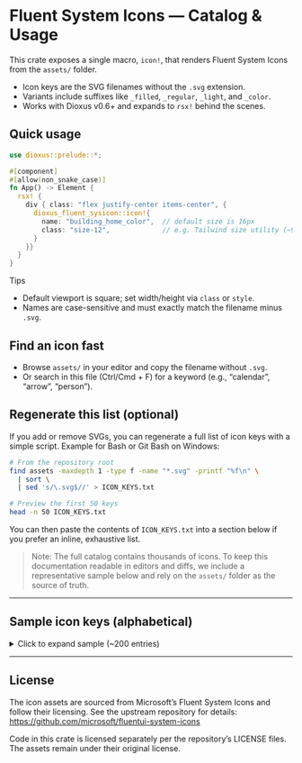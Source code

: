 # Fluent System Icons — Catalog & Usage

This crate exposes a single macro, `icon!`, that renders Fluent System Icons from the `assets/` folder.

- Icon keys are the SVG filenames without the `.svg` extension.
- Variants include suffixes like `_filled`, `_regular`, `_light`, and `_color`.
- Works with Dioxus v0.6+ and expands to `rsx!` behind the scenes.

## Quick usage

```rust
use dioxus::prelude::*;

#[component]
#[allow(non_snake_case)]
fn App() -> Element {
  rsx! {
    div { class: "flex justify-center items-center", {
      dioxus_fluent_sysicon::icon!{
        name: "building_home_color",  // default size is 16px
        class: "size-12",             // e.g. Tailwind size utility (~96px)
      }
    }}
  }
}
```


Tips
- Default viewport is square; set width/height via `class` or `style`.
- Names are case-sensitive and must exactly match the filename minus `.svg`.

## Find an icon fast

- Browse `assets/` in your editor and copy the filename without `.svg`.
- Or search in this file (Ctrl/Cmd + F) for a keyword (e.g., “calendar”, “arrow”, “person”).

## Regenerate this list (optional)

If you add or remove SVGs, you can regenerate a full list of icon keys with a simple script. Example for Bash or Git Bash on Windows:

```bash
# From the repository root
find assets -maxdepth 1 -type f -name "*.svg" -printf "%f\n" \
  | sort \
  | sed 's/\.svg$//' > ICON_KEYS.txt

# Preview the first 50 keys
head -n 50 ICON_KEYS.txt
```

You can then paste the contents of `ICON_KEYS.txt` into a section below if you prefer an inline, exhaustive list.

> Note: The full catalog contains thousands of icons. To keep this documentation readable in editors and diffs, we include a representative sample below and rely on the `assets/` folder as the source of truth.

---

## Sample icon keys (alphabetical)

<details>
<summary>Click to expand sample (~200 entries)</summary>

```
accessibility_checkmark_filled
accessibility_checkmark_light
accessibility_checkmark_regular
accessibility_error_filled
accessibility_error_regular
accessibility_filled
accessibility_more_filled
accessibility_more_regular
accessibility_question_mark_filled
accessibility_question_mark_regular
accessibility_regular
access_time_filled
access_time_regular
add_circle_color
add_circle_filled
add_circle_regular
add_filled
add_light
add_regular
add_square_filled
add_square_multiple_filled
add_square_multiple_regular
add_square_regular
add_starburst_color
add_starburst_filled
add_starburst_regular
add_subtract_circle_filled
add_subtract_circle_regular
agents_add_filled
agents_add_regular
agents_color
agents_filled
agents_regular
airplane_filled
airplane_landing_filled
airplane_landing_regular
airplane_regular
airplane_take_off_filled
airplane_take_off_regular
album_add_filled
album_add_regular
album_filled
album_regular
alert_badge_color
alert_badge_filled
alert_badge_regular
alert_color
alert_filled
alert_light
alert_off_filled
alert_off_regular
alert_on_filled
alert_on_regular
alert_regular
alert_snooze_filled
alert_snooze_regular
alert_urgent_color
alert_urgent_filled
alert_urgent_regular
align_bottom_filled
align_bottom_regular
align_center_horizontal_filled
align_center_horizontal_regular
align_center_vertical_filled
align_center_vertical_regular
align_distribute_bottom_filled
align_distribute_bottom_regular
align_distribute_left_filled
align_distribute_left_regular
align_distribute_right_filled
align_distribute_right_regular
align_distribute_top_filled
align_distribute_top_regular
align_end_horizontal_filled
align_end_horizontal_regular
align_end_vertical_filled
align_end_vertical_regular
align_left_filled
align_left_regular
align_right_filled
align_right_regular
align_space_around_horizontal_filled
align_space_around_horizontal_regular
align_space_around_vertical_filled
align_space_around_vertical_regular
align_space_between_horizontal_filled
align_space_between_horizontal_regular
align_space_between_vertical_filled
align_space_between_vertical_regular
align_space_evenly_horizontal_filled
align_space_evenly_horizontal_regular
align_space_evenly_vertical_filled
align_space_evenly_vertical_regular
align_space_fit_vertical_filled
align_space_fit_vertical_regular
align_start_horizontal_filled
align_start_horizontal_regular
align_start_vertical_filled
align_start_vertical_regular
align_straighten_filled
align_straighten_regular
align_stretch_horizontal_filled
align_stretch_horizontal_regular
align_stretch_vertical_filled
align_stretch_vertical_regular
align_top_filled
align_top_regular
animal_cat_filled
animal_cat_regular
animal_dog_filled
animal_dog_regular
animal_paw_print_color
animal_paw_print_filled
animal_paw_print_regular
animal_rabbit_filled
animal_rabbit_off_filled
animal_rabbit_off_regular
animal_rabbit_regular
animal_turtle_filled
animal_turtle_regular
approvals_app_color
approvals_app_filled
approvals_app_regular
apps_add_in_filled
apps_add_in_off_filled
apps_add_in_off_regular
apps_add_in_regular
apps_color
apps_filled
apps_list_color
apps_list_detail_color
apps_list_detail_filled
apps_list_detail_regular
apps_list_filled
apps_list_regular
apps_regular
apps_settings_filled
apps_settings_regular
apps_shield_filled
apps_shield_regular
app_folder_filled
app_folder_light
app_folder_regular
app_generic_filled
app_generic_light
app_generic_regular
app_recent_filled
app_recent_regular
app_store_filled
app_store_regular
app_title_filled
app_title_regular
archive_arrow_back_filled
archive_arrow_back_regular
archive_filled
archive_light
archive_multiple_filled
archive_multiple_regular
archive_regular
archive_settings_filled
archive_settings_light
archive_settings_regular
arrows_bidirectional_filled
arrows_bidirectional_regular
arrow_autofit_content_filled
arrow_autofit_content_regular
arrow_autofit_down_filled
arrow_autofit_down_regular
arrow_autofit_height_dotted_filled
arrow_autofit_height_dotted_regular
arrow_autofit_height_filled
arrow_autofit_height_in_filled
arrow_autofit_height_in_regular
arrow_autofit_height_regular
arrow_autofit_up_filled
arrow_autofit_up_regular
arrow_autofit_width_dotted_filled
arrow_autofit_width_dotted_regular
arrow_autofit_width_filled
arrow_autofit_width_regular
arrow_between_down_filled
arrow_between_down_regular
arrow_between_up_filled
arrow_between_up_regular
arrow_bidirectional_left_right_filled
arrow_bidirectional_left_right_regular
arrow_bidirectional_up_down_filled
arrow_bidirectional_up_down_regular
arrow_bounce_filled
arrow_bounce_regular
arrow_circle_down_double_filled
arrow_circle_down_double_regular
arrow_circle_down_filled
arrow_circle_down_regular
arrow_circle_down_right_filled
arrow_circle_down_right_regular
arrow_circle_down_split_filled
arrow_circle_down_split_regular
arrow_circle_down_up_filled
arrow_circle_down_up_regular
arrow_circle_left_filled
arrow_circle_left_regular
arrow_circle_right_filled
arrow_circle_right_regular
arrow_circle_up_filled
arrow_circle_up_left_filled
arrow_circle_up_left_regular
arrow_circle_up_regular
arrow_circle_up_right_filled
arrow_circle_up_right_regular
arrow_circle_up_sparkle_filled
arrow_circle_up_sparkle_regular
arrow_clockwise_dashes_color
arrow_clockwise_dashes_filled
arrow_clockwise_dashes_regular
arrow_clockwise_dashes_settings_color
arrow_clockwise_dashes_settings_filled
arrow_clockwise_dashes_settings_regular
arrow_clockwise_filled
arrow_clockwise_light
arrow_clockwise_regular
arrow_collapse_all_filled
arrow_collapse_all_regular
arrow_counterclockwise_dashes_filled
arrow_counterclockwise_dashes_regular
arrow_counterclockwise_filled
arrow_counterclockwise_info_filled
arrow_counterclockwise_info_regular
arrow_counterclockwise_regular
arrow_curve_down_left_filled
arrow_curve_down_left_regular
arrow_curve_down_right_filled
arrow_curve_down_right_regular
arrow_curve_up_left_filled
arrow_curve_up_left_regular
arrow_curve_up_right_filled
arrow_curve_up_right_regular
arrow_download_filled
arrow_download_light
arrow_download_off_filled
arrow_download_off_regular
arrow_download_regular
arrow_down_exclamation_filled
arrow_down_exclamation_regular
arrow_down_filled
arrow_down_left_filled
arrow_down_left_regular
arrow_down_light
arrow_down_regular
arrow_down_right_filled
arrow_down_right_regular
arrow_eject_filled
arrow_eject_regular
arrow_enter_filled
arrow_enter_left_filled
arrow_enter_left_regular
arrow_enter_regular
arrow_enter_up_filled
arrow_enter_up_regular
arrow_exit_filled
arrow_exit_regular
arrow_expand_all_filled
arrow_expand_all_regular
arrow_expand_filled
arrow_expand_regular
arrow_export_filled
arrow_export_ltr_filled
arrow_export_ltr_regular
arrow_export_regular
arrow_export_rtl_filled
arrow_export_rtl_regular
arrow_export_up_filled
arrow_export_up_regular
arrow_fit_filled
arrow_fit_in_filled
arrow_fit_in_regular
arrow_fit_regular
```

</details>

---

## License

The icon assets are sourced from Microsoft’s Fluent System Icons and follow their licensing. See the upstream repository for details:
https://github.com/microsoft/fluentui-system-icons

Code in this crate is licensed separately per the repository’s LICENSE files. The assets remain under their original license.

